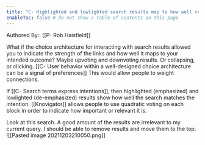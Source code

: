 ```yaml
---
title: "C- Highlighted and lowlighted search results map to how well results map to intentions"
enableToc: false # do not show a table of contents on this page
---
```

Authored By:: [[P- Rob Haisfield]]

What if the choice architecture for interacting with search results allowed you to indicate the strength of the links and how well it maps to your intended outcome? Maybe upvoting and downvoting results. Or collapsing, or clicking. [[C- User behavior within a well-designed choice architecture can be a signal of preferences]] This would allow people to weight connections.

If [[C- Search terms express intentions]], then highlighted (emphasized) and lowlighted (de-emphasized) results show how well the search matches the intention. [[Knovigator]] allows people to use quadratic voting on each block in order to indicate how important or relevant it is.

Look at this search. A good amount of the results are irrelevant to my current query. I should be able to remove results and move them to the top.
![[Pasted image 20211203210050.png]]  
